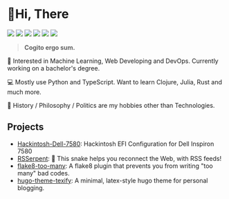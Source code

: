 
# 👋Hi, There

[![](https://img.shields.io/badge/-Blog-ff4088?logo=Hugo&logoColor=white&style=flat-square)](http://qufy.me) [![](https://img.shields.io/badge/-Email-c2392a?logo=Gmail&logoColor=white&style=flat-square)](mailto://queensferry.me@gmail.com) [![](https://img.shields.io/badge/-GitHub-black?logo=GitHub&style=flat-square)](https://github.com/queensferryme) [![](https://img.shields.io/badge/-RSS-ffa500?logo=RSS&logoColor=fff&style=flat-square)](http://qufy.me/index.xml) [![](https://img.shields.io/badge/-Telegram-2ca5e0?labelColor=fafafa&logo=Telegram&logoWidth=13&style=flat-square)](https://t.me/queensferryme)  [![](https://img.shields.io/badge/-Twitter-1da1f2?logo=Twitter&logoColor=white&style=flat-square)](https://twitter.com/queensferryme)

>   **Cogito ergo sum.**

🤖 Interested in Machine Learning, Web Developing and DevOps. Currently working on a bachelor's degree.

💻 Mostly use Python and TypeScript. Want to learn Clojure, Julia, Rust and much more.

🌊 History / Philosophy / Politics are my hobbies other than Technologies.

## Projects

- [Hackintosh-Dell-7580](https://github.com/queensferryme/Hackintosh-Dell-7580): Hackintosh EFI Configuration for Dell Inspiron 7580
- [RSSerpent](https://github.com/RSSerpent/RSSerpent): 🐍 This snake helps you reconnect the Web, with RSS feeds!
- [flake8-too-many](https://github.com/queensferryme/flake8-too-many): A flake8 plugin that prevents you from writing "too many" bad codes.
- [hugo-theme-texify](https://github.com/queensferryme/hugo-theme-texify): A minimal, latex-style hugo theme for personal blogging.

